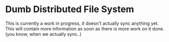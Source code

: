Dumb Distributed File System
============================

This is currently a work in progress, it doesn't actually sync anything yet. This will contain more information as soon as there is more work on it done. (you know, when we actually sync..)
